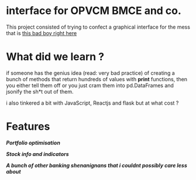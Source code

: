 
# interface for OPVCM BMCE and co.

This project consisted of trying to confect a graphical interface for the mess that is [this bad boy right here](https://colab.research.google.com/drive/1k2lZlVZ-8U90edRUL4o4PnxwzVvGhddo?usp=sharing)

# What did we learn ? 

if someone has the genius idea (read: very bad practice) of creating a bunch of methods that return hundreds of values with **print** functions, then you either tell them off or you just cram them into pd.DataFrames and jsonify the sh\*t out of them.

i also tinkered a bit with JavaScript, Reactjs and flask but at what cost ? 

# Features
***Portfolio optimisation***

***Stock info and indicators***

***A bunch of other banking shenanignans that i couldnt possibly care less about***
